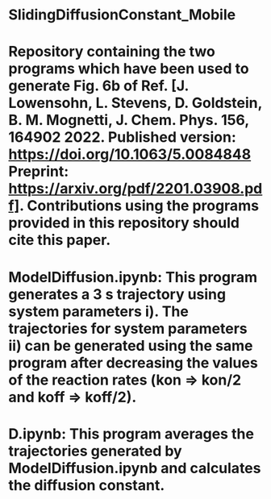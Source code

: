 # SlidingDiffusionConstant_Mobile
#
# Repository containing the two programs which have been used to generate Fig. 6b of Ref. [J. Lowensohn, L. Stevens, D. Goldstein, B. M. Mognetti, J. Chem. Phys. 156, 164902 2022. Published version: https://doi.org/10.1063/5.0084848 Preprint: https://arxiv.org/pdf/2201.03908.pdf]. Contributions using the programs provided in this repository should cite this paper.
#
# ModelDiffusion.ipynb: This program generates a 3 s trajectory using system parameters i). The trajectories for system parameters ii) can be generated using the same program after decreasing the values of the reaction rates (kon => kon/2 and koff => koff/2). 
#
# D.ipynb: This program averages the trajectories generated by ModelDiffusion.ipynb and calculates the diffusion constant. 
#
